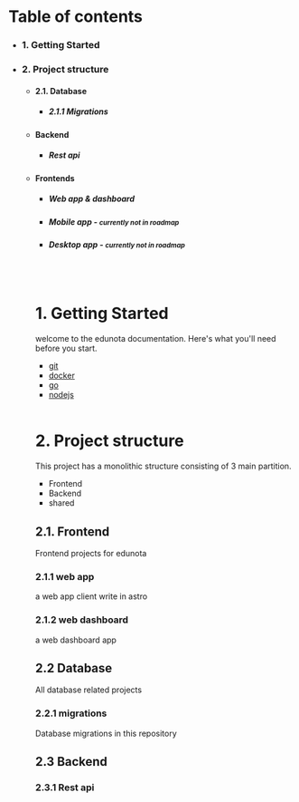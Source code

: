 # Table of contents


<ul>
    <li><h3>1. Getting Started</h3> </li>
    <li>
        <h3>2. Project structure</h3>
        <ul> 
            <li> <h4>2.1. Database</h4>
                  <ul>
                    <li><h5>2.1.1 Migrations</h5></li>
                </ul>
            </li>
            <li><h4>Backend</h4>
                <ul>
                    <li><h5>Rest api</h5></li>
                </ul>
            </li>
            <li><h4>Frontends</h4>
                <ul>
                    <li><h5>Web app & dashboard</h5></a></li>
                    <li><h5>Mobile app   -   <small>  currently not in roadmap</small></h5></li>
                    <li><h5>Desktop app  -   <small> currently not in roadmap</small></h5></li>
                </ul>
            </li>
        </ul> 
    </li>
<ul>



<br>
<br> 

# 1. Getting Started


welcome to the edunota documentation. Here's what you'll need before you start.
- [git][1] 
- [docker][2] 
- [go][3]  
- [nodejs][4] 

[1]: https://www.docker.com/
[2]: https://www.docker.com/
[3]: https://go.dev/
[4]: https://nodejs.org/


<br> 

# 2. Project structure
This project has a monolithic structure consisting of 3 main partition.
- Frontend
- Backend
- shared

## 2.1. Frontend
Frontend projects for edunota

### 2.1.1 web app
a web app client write in astro
### 2.1.2 web dashboard
a web dashboard app

## 2.2 Database
All database related projects 

### 2.2.1 migrations
Database migrations in this repository


## 2.3 Backend

### 2.3.1 Rest api